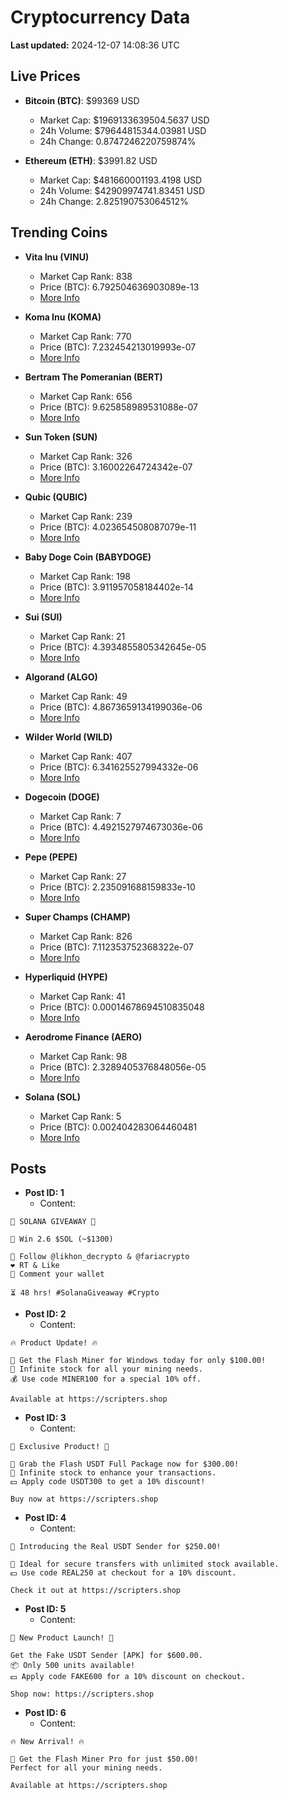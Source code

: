 # Cryptocurrency Data

**Last updated:** 2024-12-07 14:08:36 UTC

## Live Prices
- **Bitcoin (BTC)**: $99369 USD
  - Market Cap: $1969133639504.5637 USD
  - 24h Volume: $79644815344.03981 USD
  - 24h Change: 0.8747246220759874%

- **Ethereum (ETH)**: $3991.82 USD
  - Market Cap: $481660001193.4198 USD
  - 24h Volume: $42909974741.83451 USD
  - 24h Change: 2.825190753064512%

## Trending Coins
- **Vita Inu (VINU)**
  - Market Cap Rank: 838
  - Price (BTC): 6.792504636903089e-13
  - [More Info](https://www.coingecko.com/en/coins/vita-inu)

- **Koma Inu (KOMA)**
  - Market Cap Rank: 770
  - Price (BTC): 7.232454213019993e-07
  - [More Info](https://www.coingecko.com/en/coins/koma-inu)

- **Bertram The Pomeranian (BERT)**
  - Market Cap Rank: 656
  - Price (BTC): 9.625858989531088e-07
  - [More Info](https://www.coingecko.com/en/coins/bertram-the-pomeranian)

- **Sun Token (SUN)**
  - Market Cap Rank: 326
  - Price (BTC): 3.16002264724342e-07
  - [More Info](https://www.coingecko.com/en/coins/sun-token)

- **Qubic (QUBIC)**
  - Market Cap Rank: 239
  - Price (BTC): 4.023654508087079e-11
  - [More Info](https://www.coingecko.com/en/coins/qubic)

- **Baby Doge Coin (BABYDOGE)**
  - Market Cap Rank: 198
  - Price (BTC): 3.911957058184402e-14
  - [More Info](https://www.coingecko.com/en/coins/baby-doge-coin)

- **Sui (SUI)**
  - Market Cap Rank: 21
  - Price (BTC): 4.3934855805342645e-05
  - [More Info](https://www.coingecko.com/en/coins/sui)

- **Algorand (ALGO)**
  - Market Cap Rank: 49
  - Price (BTC): 4.8673659134199036e-06
  - [More Info](https://www.coingecko.com/en/coins/algorand)

- **Wilder World (WILD)**
  - Market Cap Rank: 407
  - Price (BTC): 6.341625527994332e-06
  - [More Info](https://www.coingecko.com/en/coins/wilder-world)

- **Dogecoin (DOGE)**
  - Market Cap Rank: 7
  - Price (BTC): 4.4921527974673036e-06
  - [More Info](https://www.coingecko.com/en/coins/dogecoin)

- **Pepe (PEPE)**
  - Market Cap Rank: 27
  - Price (BTC): 2.235091688159833e-10
  - [More Info](https://www.coingecko.com/en/coins/pepe)

- **Super Champs (CHAMP)**
  - Market Cap Rank: 826
  - Price (BTC): 7.112353752368322e-07
  - [More Info](https://www.coingecko.com/en/coins/super-champs)

- **Hyperliquid (HYPE)**
  - Market Cap Rank: 41
  - Price (BTC): 0.00014678694510835048
  - [More Info](https://www.coingecko.com/en/coins/hyperliquid)

- **Aerodrome Finance (AERO)**
  - Market Cap Rank: 98
  - Price (BTC): 2.3289405376848056e-05
  - [More Info](https://www.coingecko.com/en/coins/aerodrome-finance)

- **Solana (SOL)**
  - Market Cap Rank: 5
  - Price (BTC): 0.002404283064460481
  - [More Info](https://www.coingecko.com/en/coins/solana)

## Posts
- **Post ID: 1**
  - Content:
```
🚀 SOLANA GIVEAWAY 🚀

🎁 Win 2.6 $SOL (~$1300)

🤝 Follow @likhon_decrypto & @fariacrypto
❤️ RT & Like
💬 Comment your wallet

⏳ 48 hrs! #SolanaGiveaway #Crypto
```

- **Post ID: 2**
  - Content:
```
🔥 Product Update! 🔥

🚀 Get the Flash Miner for Windows today for only $100.00!
🔋 Infinite stock for all your mining needs.
💰 Use code MINER100 for a special 10% off.

Available at https://scripters.shop
```

- **Post ID: 3**
  - Content:
```
🎁 Exclusive Product! 🎁

💸 Grab the Flash USDT Full Package now for $300.00!
🎉 Infinite stock to enhance your transactions.
💵 Apply code USDT300 to get a 10% discount!

Buy now at https://scripters.shop
```

- **Post ID: 4**
  - Content:
```
💎 Introducing the Real USDT Sender for $250.00!

💼 Ideal for secure transfers with unlimited stock available.
💵 Use code REAL250 at checkout for a 10% discount.

Check it out at https://scripters.shop
```

- **Post ID: 5**
  - Content:
```
🚀 New Product Launch! 🚀

Get the Fake USDT Sender [APK] for $600.00.
📦 Only 500 units available!
💵 Apply code FAKE600 for a 10% discount on checkout.

Shop now: https://scripters.shop
```

- **Post ID: 6**
  - Content:
```
🔥 New Arrival! 🔥

💸 Get the Flash Miner Pro for just $50.00!
Perfect for all your mining needs.

Available at https://scripters.shop
```

